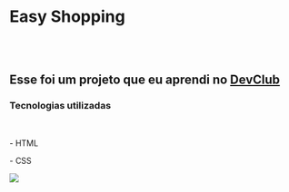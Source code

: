<h1>Easy Shopping</h1>
<br>
<br>
<h2>Esse foi um projeto que eu aprendi no <a href="https://rodolfomori.com.br/devclub">DevClub</a></h2>

<h3>Tecnologias utilizadas</h3>
<br>

  <p>- HTML</p>
  <p>- CSS</p>

<img src="https://github.com/Pedro140000/easy-shopping/blob/main/Captura%20de%20tela%202023-07-17%20184315.png?raw=true">
